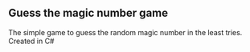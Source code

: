 ## Guess the magic number game

The simple game to guess the random magic number in the least tries. 
<br>
Created in C#